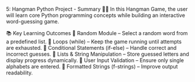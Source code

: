 
5: Hangman Python Project - Summary 🎩💀
In this Hangman Game, the user will learn core Python programming concepts while building an interactive word-guessing game.

📚 Key Learning Outcomes
🔹 Random Module – Select a random word from a predefined list.
🔹 Loops (while) – Keep the game running until attempts are exhausted.
🔹 Conditional Statements (if-else) – Handle correct and incorrect guesses.
🔹 Lists & String Manipulation – Store guessed letters and display progress dynamically.
🔹 User Input Validation – Ensure only single alphabets are entered.
🔹 Formatted Strings (f-strings) – Improve output readability.
